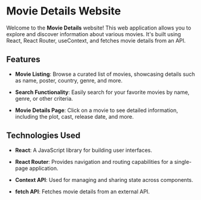 # Movie Details Website

Welcome to the **Movie Details** website! This web application allows you to explore and discover information about various movies. It's built using React, React Router, useContext, and fetches movie details from an API.

## Features

- **Movie Listing**: Browse a curated list of movies, showcasing details such as name, poster, country, genre, and more.

- **Search Functionality**: Easily search for your favorite movies by name, genre, or other criteria.

- **Movie Details Page**: Click on a movie to see detailed information, including the plot, cast, release date, and more.

## Technologies Used

- **React**: A JavaScript library for building user interfaces.

- **React Router**: Provides navigation and routing capabilities for a single-page application.

- **Context API**: Used for managing and sharing state across components.

- **fetch API**: Fetches movie details from an external API.

